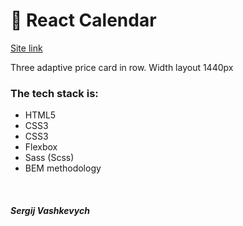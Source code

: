 <h1>📅 React Calendar</h1>

<a href="https://sergi0let.github.io/Price-cards-layout/">Site link</a>
<br />

<p>Three adaptive price card in row. Width layout 1440px</p>

<h3>The tech stack is:</h3>
<ul>
  <li>HTML5</li>
  <li>CSS3</li>
  <li>CSS3</li>
  <li>Flexbox</li>
  <li>Sass (Scss)</li>
  <li>BEM methodology</li>

</ul>
<br />
<h5>Sergij Vashkevych</h5>
